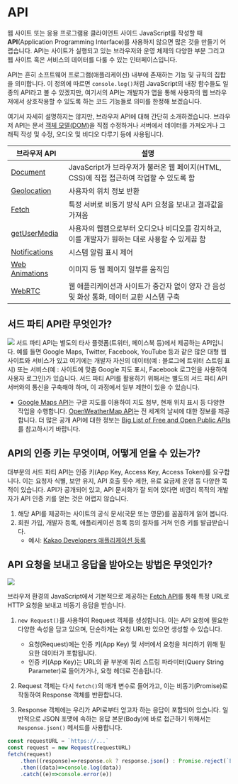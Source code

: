# API

웹 사이트 또는 응용 프로그램용 클라이언트 사이드 JavaScript를 작성할 때 **API**(Application Programming Interface)를 사용하지 않으면 많은 것을 만들기 어렵습니다. API는 사이트가 실행되고 있는 브라우저와 운영 체제의 다양한 부분 그리고 웹 사이트 혹은 서비스의 데이터를 다룰 수 있는 인터페이스입니다.

API는 흔히 소프트웨어 프로그램(애플리케이션) 내부에 존재하는 기능 및 규칙의 집합을 의미합니다. 이 정의에 따르면 `console.log()`처럼 JavaScript의 내장 함수들도 일종의 API라고 볼 수 있겠지만, 여기서의 API는 개발자가 앱을 통해 사용자의 웹 브라우저에서 상호작용할 수 있도록 하는 코드 기능들로 의미를 한정해 보겠습니다.

여기서 자세히 설명하지는 않지만, 브라우저 API에 대해 간단히 소개하겠습니다. 브라우저 API는 문서 [객체 모델(DOM)](https://developer.mozilla.org/ko/docs/Web/API/Document_Object_Model)을 직접 수정하거나 서버에서 데이터를 가져오거나 그래픽 작성 및 수정, 오디오 및 비디오 다루기 등에 사용됩니다.


| **브라우저 API** | **설명** |
| --- | --- |
| [Document](https://developer.mozilla.org/ko/docs/Web/API/Document) | JavaScript가 브라우저가 불러온 웹 페이지(HTML, CSS)에 직접 접근하여 작업할 수 있도록 함 | 
| [Geolocation](https://developer.mozilla.org/en-US/docs/Web/API/Geolocation) | 사용자의 위치 정보 반환 | 
| [Fetch](https://developer.mozilla.org/ko/docs/Web/API/Fetch_API) | 특정 서버로 비동기 방식 API 요청을 보내고 결과값을 가져옴 |
| [getUserMedia](https://developer.mozilla.org/en-US/docs/Web/API/MediaDevices/getUserMedia) | 사용자의 웹캠으로부터 오디오나 비디오를 감지하고, 이를 개발자가 원하는 대로 사용할 수 있게끔 함 |
| [Notifications](https://developer.mozilla.org/ko/docs/Web/API/Notifications_API) | 시스템 알림 표시 제어 |
| [Web Animations](https://developer.mozilla.org/en-US/docs/Web/API/Web_Animations_API) | 	이미지 등 웹 페이지 일부를 움직임 |
| [WebRTC](https://developer.mozilla.org/ko/docs/Web/API/WebRTC_API) | 웹 애플리케이션과 사이트가 중간자 없이 양자 간 음성 및 화상 통화, 데이터 교환 시스템 구축 |

## 서드 파티 API란 무엇인가?
![](https://user-images.githubusercontent.com/52960121/126071003-a6105356-74aa-4531-b292-222f791486ea.png)
서드 파티 API는 별도의 타사 플랫폼(트위터, 페이스북 등)에서 제공하는 API입니다. 예를 들면 Google Maps, Twitter, Facebook, YouTube 등과 같은 많은 대형 웹 사이트와 서비스가 있고 여기에는 개발자 자신의 데이터(예 : 블로그에 트위터 스트림 표시) 또는 서비스(예 : 사이트에 맞춤 Google 지도 표시, Facebook 로그인을 사용하여 사용자 로그인)가 있습니다. 서드 파티 API를 활용하기 위해서는 별도의 서드 파티 API 서버와의 통신을 구축해야 하며, 이 과정에서 일부 제한이 있을 수 있습니다.
* [Google Maps API](https://developers.google.com/maps/)는 구글 지도를 이용하여 지도 첨부, 현재 위치 표시 등 다양한 작업을 수행합니다.
[OpenWeatherMap API](https://openweathermap.org/api)는 전 세계의 날씨에 대한 정보를 제공합니다.
더 많은 공개 API에 대한 정보는 [Big List of Free and Open Public APIs](https://mixedanalytics.com/blog/list-actually-free-open-no-auth-needed-apis/)를 참고하시기 바랍니다.

## API의 인증 키는 무엇이며, 어떻게 얻을 수 있는가?

대부분의 서드 파티 API는 인증 키(App Key, Access Key, Access Token)를 요구합니다. 이는 요청자 식별, 보안 유지, API 호출 횟수 제한, 유료 요금제 운영 등 다양한 목적이 있습니다. API가 공개되어 있고, API 문서화가 잘 되어 있다면 비영리 목적의 개발자가 API 인증 키를 얻는 것은 어렵지 않습니다.

1. 해당 API를 제공하는 사이트의 공식 문서(국문 또는 영문)를 꼼꼼하게 읽어 봅니다.
2. 회원 가입, 개발자 등록, 애플리케이션 등록 등의 절차를 거쳐 인증 키를 발급받습니다.
    * 예시: [Kakao Developers 애플리케이션 등록](http://docs.kakaoi.ai/kakao_i_agent/instance/application/)


## API 요청을 보내고 응답을 받아오는 방법은 무엇인가?

![](https://user-images.githubusercontent.com/52960121/126071016-049f7839-73b6-4b59-87f5-4d4a48e733a9.png)

브라우저 환경의 JavaScript에서 기본적으로 제공하는 [Fetch API](https://developer.mozilla.org/ko/docs/Web/API/Fetch_API)를 통해 특정 URL로 HTTP 요청을 보내고 비동기 응답을 받습니다.

1. `new Request()`를 사용하여 Request 객체를 생성합니다. 이는 API 요청에 필요한 다양한 속성을 담고 있으며, 단순하게는 요청 URL만 있으면 생성할 수 있습니다.
    * 요청(Request)에는 인증 키(App Key) 및 서버에서 요청을 처리하기 위해 필요한 데이터가 포함됩니다.
    * 인증 키(App Key)는 URL의 끝 부분에 쿼리 스트링 파라미터(Query String Parameter)로 들어가거나, 요청 헤더로 전송됩니다.
2. Request 객체는 다시 `fetch()`의 매개 변수로 들어가고, 이는 비동기(Promise)로 작동하여 Response 객체를 반환합니다.

3. Response 객체에는 우리가 API로부터 얻고자 하는 응답이 포함되어 있습니다. 일반적으로 JSON 포맷에 속하는 응답 본문(Body)에 바로 접근하기 위해서는 `Response.json()` 메서드를 사용합니다.

```javascript
const requestURL = `https://...`
const request = new Request(requestURL)
fetch(request)
    .then((response)=>response.ok ? response.json() : Promise.reject(`Error code: ${response.status}`))
    .then((data)=>console.log(data))
    .catch((e)=>console.error(e))
```